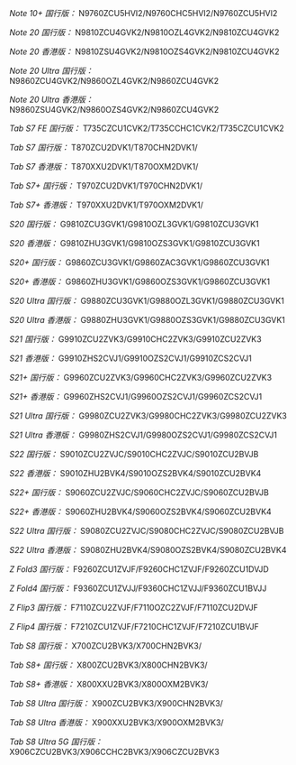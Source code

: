 *Note 10+ 国行版：*
N9760ZCU5HVI2/N9760CHC5HVI2/N9760ZCU5HVI2

*Note 20 国行版：*
N9810ZCU4GVK2/N9810OZL4GVK2/N9810ZCU4GVK2

*Note 20 香港版：*
N9810ZSU4GVK2/N9810OZS4GVK2/N9810ZCU4GVK2

*Note 20 Ultra 国行版：*
N9860ZCU4GVK2/N9860OZL4GVK2/N9860ZCU4GVK2

*Note 20 Ultra 香港版：*
N9860ZSU4GVK2/N9860OZS4GVK2/N9860ZCU4GVK2

*Tab S7 FE 国行版：*
T735CZCU1CVK2/T735CCHC1CVK2/T735CZCU1CVK2

*Tab S7 国行版：*
T870ZCU2DVK1/T870CHN2DVK1/

*Tab S7 香港版：*
T870XXU2DVK1/T870OXM2DVK1/

*Tab S7+ 国行版：*
T970ZCU2DVK1/T970CHN2DVK1/

*Tab S7+ 香港版：*
T970XXU2DVK1/T970OXM2DVK1/

*S20 国行版：*
G9810ZCU3GVK1/G9810OZL3GVK1/G9810ZCU3GVK1

*S20 香港版：*
G9810ZHU3GVK1/G9810OZS3GVK1/G9810ZCU3GVK1

*S20+ 国行版：*
G9860ZCU3GVK1/G9860ZAC3GVK1/G9860ZCU3GVK1

*S20+ 香港版：*
G9860ZHU3GVK1/G9860OZS3GVK1/G9860ZCU3GVK1

*S20 Ultra 国行版：*
G9880ZCU3GVK1/G9880OZL3GVK1/G9880ZCU3GVK1

*S20 Ultra 香港版：*
G9880ZHU3GVK1/G9880OZS3GVK1/G9880ZCU3GVK1

*S21 国行版：*
G9910ZCU2ZVK3/G9910CHC2ZVK3/G9910ZCU2ZVK3

*S21 香港版：*
G9910ZHS2CVJ1/G9910OZS2CVJ1/G9910ZCS2CVJ1

*S21+ 国行版：*
G9960ZCU2ZVK3/G9960CHC2ZVK3/G9960ZCU2ZVK3

*S21+ 香港版：*
G9960ZHS2CVJ1/G9960OZS2CVJ1/G9960ZCS2CVJ1

*S21 Ultra 国行版：*
G9980ZCU2ZVK3/G9980CHC2ZVK3/G9980ZCU2ZVK3

*S21 Ultra 香港版：*
G9980ZHS2CVJ1/G9980OZS2CVJ1/G9980ZCS2CVJ1

*S22 国行版：*
S9010ZCU2ZVJC/S9010CHC2ZVJC/S9010ZCU2BVJB

*S22 香港版：*
S9010ZHU2BVK4/S9010OZS2BVK4/S9010ZCU2BVK4

*S22+ 国行版：*
S9060ZCU2ZVJC/S9060CHC2ZVJC/S9060ZCU2BVJB

*S22+ 香港版：*
S9060ZHU2BVK4/S9060OZS2BVK4/S9060ZCU2BVK4

*S22 Ultra 国行版：*
S9080ZCU2ZVJC/S9080CHC2ZVJC/S9080ZCU2BVJB

*S22 Ultra 香港版：*
S9080ZHU2BVK4/S9080OZS2BVK4/S9080ZCU2BVK4

*Z Fold3 国行版：*
F9260ZCU1ZVJF/F9260CHC1ZVJF/F9260ZCU1DVJD

*Z Fold4 国行版：*
F9360ZCU1ZVJJ/F9360CHC1ZVJJ/F9360ZCU1BVJJ

*Z Flip3 国行版：*
F7110ZCU2ZVJF/F7110OZC2ZVJF/F7110ZCU2DVJF

*Z Flip4 国行版：*
F7210ZCU1ZVJF/F7210CHC1ZVJF/F7210ZCU1BVJF

*Tab S8 国行版：*
X700ZCU2BVK3/X700CHN2BVK3/

*Tab S8+ 国行版：*
X800ZCU2BVK3/X800CHN2BVK3/

*Tab S8+ 香港版：*
X800XXU2BVK3/X800OXM2BVK3/

*Tab S8 Ultra 国行版：*
X900ZCU2BVK3/X900CHN2BVK3/

*Tab S8 Ultra 香港版：*
X900XXU2BVK3/X900OXM2BVK3/

*Tab S8 Ultra 5G 国行版：*
X906CZCU2BVK3/X906CCHC2BVK3/X906CZCU2BVK3

